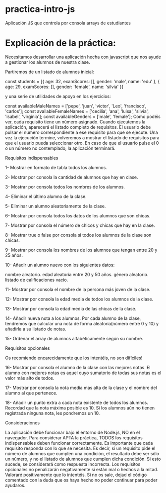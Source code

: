 # practica-intro-js
Aplicación JS que controla por consola arrays de estudiantes

# Explicación de la práctica: 

Necesitamos desarrollar una aplicación hecha con javascript que nos ayude a gestionar los alumnos de nuestra clase.

Partiremos de un listado de alumnos inicial:

  const students = [{
  age: 32,
  examScores: [],
  gender: 'male',
  name: 'edu'
},
{
  age: 29,
  examScores: [],
  gender: 'female',
  name: 'silvia'
}]

y una serie de utilidades de apoyo en los ejercicios:

const availableMaleNames = ['pepe', 'juan', 'victor', 'Leo', 'francisco', 'carlos'];
const availableFemaleNames = ['cecilia', 'ana', 'luisa', 'silvia', 'isabel', 'virginia'];
const availableGenders = ['male', 'female'];
Como podéis ver, cada requisito tiene un número asignado. Cuando ejecutemos la aplicación, aparecerá el listado completo de requisitos. El usuario debe pulsar el número correspondiente a ese requisito para que se ejecute. Una vez la ejecución termine, volveremos a mostrar el listado de requisitos para que el usuario pueda seleccionar otro. En caso de que el usuario pulse el 0 o un número no contemplado, la aplicación terminará.


Requisitos indispensables

1- Mostrar en formato de tabla todos los alumnos.

2- Mostrar por consola la cantidad de alumnos que hay en clase.

3- Mostrar por consola todos los nombres de los alumnos.

4- Eliminar el último alumno de la clase.

5- Eliminar un alumno aleatoriamente de la clase.

6- Mostrar por consola todos los datos de los alumnos que son chicas.

7- Mostrar por consola el número de chicos y chicas que hay en la clase.

8- Mostrar true o false por consola si todos los alumnos de la clase son chicas.

9- Mostrar por consola los nombres de los alumnos que tengan entre 20 y 25 años.

10- Añadir un alumno nuevo con los siguientes datos:

nombre aleatorio.
edad aleatoria entre 20 y 50 años.
género aleatorio.
listado de calificaciones vacío.

11- Mostrar por consola el nombre de la persona más joven de la clase.

12- Mostrar por consola la edad media de todos los alumnos de la clase.

13- Mostrar por consola la edad media de las chicas de la clase.

14- Añadir nueva nota a los alumnos. Por cada alumno de la clase, tendremos que calcular una nota de forma aleatoria(número entre 0 y 10) y añadirla a su listado de notas.

15- Ordenar el array de alumnos alfabéticamente según su nombre.


Requisitos opcionales

Os recomiendo encarecidamente que los intentéis, no son difíciles!

16- Mostrar por consola el alumno de la clase con las mejores notas. El alumno con mejores notas es aquel cuyo sumatorio de todas sus notas es el valor más alto de todos.

17- Mostrar por consola la nota media más alta de la clase y el nombre del alumno al que pertenece.

18- Añadir un punto extra a cada nota existente de todos los alumnos. Recordad que la nota máxima posible es 10. Si los alumnos aún no tienen registrada ninguna nota, les pondremos un 10.


Consideraciones

La aplicación debe funcionar bajo el entorno de Node.js, NO en el navegador.
Para considerar APTA la práctica, TODOS los requisitos indispensables deben funcionar correctamente.
Es importante que cada requisito responda con lo que se necesita. Es decir, si un requisito pide el número de alumnos que cumplen una condición, el resultado debe ser sólo un número, y no el listado de alumnos que cumplen dicha condición. Si esto sucede, se considerará como respuesta incorrecta.
Los requisitos opcionales no penalizarán negativamente si están mal o hechos a la mitad. Valoraré positivamente que lo intentéis. Si no os sale, dejad el código comentado con la duda que os haya hecho no poder continuar para poder ayudaros.
